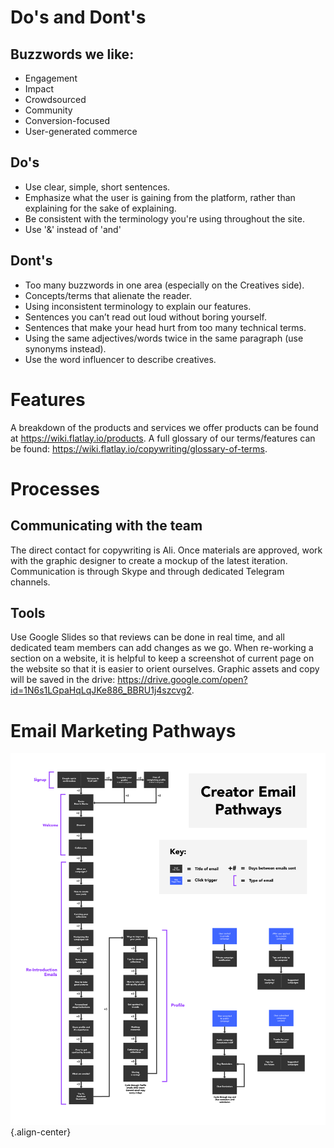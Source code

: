 <!-- TITLE: Copywriting and Marketing -->

# Do's and Dont's
## Buzzwords we like:
* Engagement
* Impact
* Crowdsourced
* Community
* Conversion-focused
* User-generated commerce

## Do's
* Use clear, simple, short sentences.
* Emphasize what the user is gaining from the platform, rather than explaining for the sake of explaining.
* Be consistent with the terminology you're using throughout the site.
* Use '&' instead of 'and'

## Dont's
* Too many buzzwords in one area (especially on the Creatives side).
* Concepts/terms that alienate the reader.
* Using inconsistent terminology to explain our features.
* Sentences you can’t read out loud without boring yourself.
* Sentences that make your head hurt from too many technical terms.
* Using the same adjectives/words twice in the same paragraph (use synonyms instead).
* Use the word influencer to describe creatives.

# Features
A breakdown of the products and services we offer products can be found at https://wiki.flatlay.io/products.
A full glossary of our terms/features can be found: https://wiki.flatlay.io/copywriting/glossary-of-terms.
# Processes
## Communicating with the team
The direct contact for copywriting is Ali. Once materials are approved, work with the graphic designer to create a mockup of the latest iteration. Communication is through Skype and through dedicated Telegram channels.

## Tools
Use Google Slides so that reviews can be done in real time, and all dedicated team members can add changes as we go. When re-working a section on a website, it is helpful to keep a screenshot of current page on the website so that it is easier to orient ourselves.
Graphic assets and copy will be saved in the drive: https://drive.google.com/open?id=1N6s1LGpaHqLqJKe886_BBRU1j4szcvg2.

# Email Marketing Pathways
![Creator Email Pathways](/uploads/1-email/creator-email-pathways.png "Creator Email Pathways"){.align-center}
